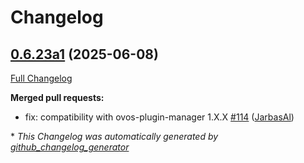 # Changelog

## [0.6.23a1](https://github.com/OpenVoiceOS/ovos-persona/tree/0.6.23a1) (2025-06-08)

[Full Changelog](https://github.com/OpenVoiceOS/ovos-persona/compare/0.6.22...0.6.23a1)

**Merged pull requests:**

- fix: compatibility with ovos-plugin-manager 1.X.X [\#114](https://github.com/OpenVoiceOS/ovos-persona/pull/114) ([JarbasAl](https://github.com/JarbasAl))



\* *This Changelog was automatically generated by [github_changelog_generator](https://github.com/github-changelog-generator/github-changelog-generator)*
